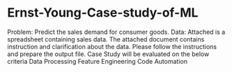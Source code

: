 # Ernst-Young-Case-study-of-ML
Problem: Predict the sales demand for consumer goods.     Data: Attached is a spreadsheet containing sales data. The attached document contains instruction and clarification about the data. Please follow the instructions and prepare the output file.     Case Study will be evaluated on the below criteria     Data Processing Feature Engineering Code Automation
